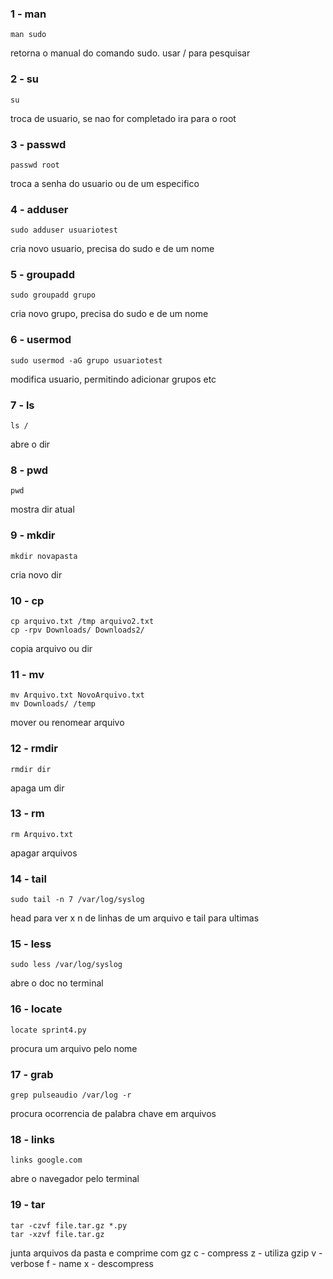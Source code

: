 ### 1 - man

    man sudo

retorna o manual do comando sudo. usar / para pesquisar

### 2 - su

    su

troca de usuario, se nao for completado ira para o root

### 3 - passwd

    passwd root

troca a senha do usuario ou de um especifico

### 4 - adduser

    sudo adduser usuariotest

cria novo usuario, precisa do sudo e de um nome

### 5 - groupadd

    sudo groupadd grupo

cria novo grupo, precisa do sudo e de um nome

### 6 - usermod

    sudo usermod -aG grupo usuariotest

modifica usuario, permitindo adicionar grupos etc


### 7 - ls

    ls /

abre o dir 

### 8 - pwd

    pwd

mostra dir atual


### 9 - mkdir

    mkdir novapasta

cria novo dir

### 10 - cp

    cp arquivo.txt /tmp arquivo2.txt
    cp -rpv Downloads/ Downloads2/


copia arquivo ou dir


### 11 - mv

    mv Arquivo.txt NovoArquivo.txt
    mv Downloads/ /temp 
mover ou renomear arquivo

### 12 - rmdir
    rmdir dir

apaga um dir

### 13 - rm

    rm Arquivo.txt
apagar arquivos

### 14 - tail

    sudo tail -n 7 /var/log/syslog

head para ver x n de linhas de um arquivo e tail para ultimas

### 15 - less

    sudo less /var/log/syslog

abre o doc no terminal

### 16 - locate

    locate sprint4.py

procura um arquivo pelo nome

### 17 - grab

    grep pulseaudio /var/log -r 

procura ocorrencia de palabra chave em arquivos

### 18 - links

    links google.com

abre o navegador pelo terminal

### 19 - tar

    tar -czvf file.tar.gz *.py
    tar -xzvf file.tar.gz 

junta arquivos da pasta e comprime com gz
c - compress
z - utiliza gzip
v - verbose
f - name
x - descompress